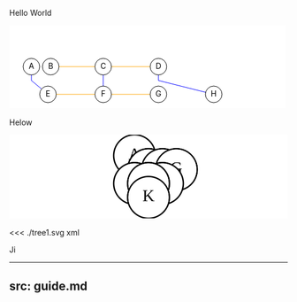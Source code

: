 Hello World

<svg xmlns="http://www.w3.org/2000/svg" width="500" height="150" viewBox="0 0 500 150" style="background-color: white;">
  <style>
  .black1 { stroke: black; stroke-width: 1 }
  .sibling {
    stroke: orange; stroke-width: 1; fill: none;
  }
  .child {
    stroke: blue; stroke-width: 1; fill: none;
  }
  .middle_text {
    text-anchor: middle; dominant-baseline: middle
  }
  </style>
  <!-- Links -->
  <!-- Sibling links (horizontal) -->
  <path d="M 70 75 L 170 75" class="sibling" />
  <path d="M 170 75 L 270 75" class="sibling" />
  <path d="M 70 125 L 170 125" class="sibling" />
  <path d="M 170 125 L 270 125" class="sibling" />
  
  <!-- Child links -->
  <path d="M 40 75 L 40 100 L 70 125" class="child" />
  <path d="M 170 75 L 170 125" class="child" />
  <path d="M 270 75 L 270 100 L 370 125" class="child" />
  
  <!-- Nodes -->
  <!-- First row -->
  <g transform="translate(40, 75)">
    <circle r="15" fill="white" class="black1" />
    <text class="middle_text">A</text>
  </g>
  
  <g transform="translate(75, 75)">
    <circle r="15" fill="white" class="black1" />
    <text class="middle_text">B</text>
  </g>

  <g transform="translate(170, 75)">
    <circle r="15" fill="white" class="black1" />
    <text class="middle_text">C</text>
  </g>
  
  <g transform="translate(270, 75)">
    <circle r="15" fill="white" class="black1" />
    <text class="middle_text">D</text>
  </g>
  
  <!-- Second row -->
  <g transform="translate(70, 125)">
    <circle r="15" fill="white" class="black1" />
    <text class="middle_text">E</text>
  </g>
  
  <g transform="translate(170, 125)">
    <circle r="15" fill="white" class="black1" />
    <text class="middle_text">F</text>
  </g>

  <g transform="translate(270, 125)">
    <circle r="15" fill="white" class="black1" />
    <text class="middle_text">G</text>
  </g>
  
  <g transform="translate(370, 125)">
    <circle r="15" fill="white" class="black1" />
    <text class="middle_text">H</text>
  </g>
</svg>

Helow

<img src="./tree1.svg"/>




<<< ./tree1.svg xml

Ji

---
src: guide.md
---
